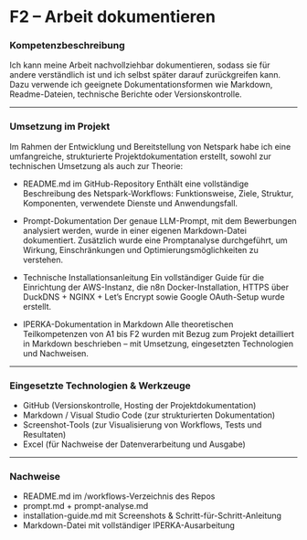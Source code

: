 # F2 – Arbeit dokumentieren

### Kompetenzbeschreibung

Ich kann meine Arbeit nachvollziehbar dokumentieren, sodass sie für andere verständlich ist und ich selbst später darauf zurückgreifen kann. Dazu verwende ich geeignete Dokumentationsformen wie Markdown, Readme-Dateien, technische Berichte oder Versionskontrolle.

---

### Umsetzung im Projekt

Im Rahmen der Entwicklung und Bereitstellung von Netspark habe ich eine umfangreiche, strukturierte Projektdokumentation erstellt, sowohl zur technischen Umsetzung als auch zur Theorie:

- README.md im GitHub-Repository
Enthält eine vollständige Beschreibung des Netspark-Workflows: Funktionsweise, Ziele, Struktur, Komponenten, verwendete Dienste und Anwendungsfall.

- Prompt-Dokumentation
Der genaue LLM-Prompt, mit dem Bewerbungen analysiert werden, wurde in einer eigenen Markdown-Datei dokumentiert. Zusätzlich wurde eine Promptanalyse durchgeführt, um Wirkung, Einschränkungen und Optimierungsmöglichkeiten zu verstehen.

- Technische Installationsanleitung
Ein vollständiger Guide für die Einrichtung der AWS-Instanz, die n8n Docker-Installation, HTTPS über DuckDNS + NGINX + Let’s Encrypt sowie Google OAuth-Setup wurde erstellt.

- IPERKA-Dokumentation in Markdown
Alle theoretischen Teilkompetenzen von A1 bis F2 wurden mit Bezug zum Projekt detailliert in Markdown beschrieben – mit Umsetzung, eingesetzten Technologien und Nachweisen.


--- 

### Eingesetzte Technologien & Werkzeuge
- GitHub (Versionskontrolle, Hosting der Projektdokumentation)
- Markdown / Visual Studio Code (zur strukturierten Dokumentation)
- Screenshot-Tools (zur Visualisierung von Workflows, Tests und Resultaten)
- Excel (für Nachweise der Datenverarbeitung und Ausgabe)

--- 

### Nachweise
- README.md im /workflows-Verzeichnis des Repos
- prompt.md + prompt-analyse.md
- installation-guide.md mit Screenshots & Schritt-für-Schritt-Anleitung
- Markdown-Datei mit vollständiger IPERKA-Ausarbeitung

